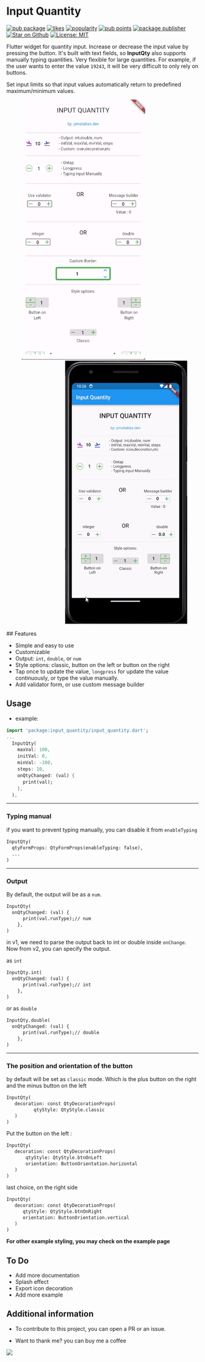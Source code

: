# Input Quantity

[![pub package](https://img.shields.io/pub/v/input_quantity.svg)](https://pub.dev/packages/input_quantity)
[![likes](https://img.shields.io/pub/likes/input_quantity?logo=dart)](https://pub.dev/packages/input_quantity/score)
[![popularity](https://img.shields.io/pub/popularity/input_quantity?logo=dart)](https://pub.dev/packages/input_quantity/score)
[![pub points](https://img.shields.io/pub/points/input_quantity?logo=dart)](https://pub.dev/packages/input_quantity/score)
[![package publisher](https://img.shields.io/pub/publisher/logo_n_spinner.svg)](https://pub.dev/publishers/pmatatias.dev/packages)
<a href="https://github.com/pmatatias/input-quantity"><img src="https://img.shields.io/github/stars/pmatatias/input-quantity.svg?style=flat&logo=github&colorB=deepgreen&label=stars" alt="Star on Github"></a>
<a href="https://opensource.org/licenses/MIT"><img src="https://img.shields.io/badge/license-MIT-red.svg" alt="License: MIT"></a>

<!-- [![GitHub stars](https://img.shields.io/github/stars/pmatatias/input-quantity.svg?style=social)](https://github.com/pmatatias/input-quantity) -->

Flutter widget for quantity input. Increase or decrease the input value by pressing the button. It's built with text fields, so **InputQty** also supports manually typing quantities. Very flexible for large quantities. For example, if the user wants to enter the value `19243`, it will be very difficult to only rely on buttons.

Set input limits so that input values automatically return to predefined maximum/minimum values.

<p align="center">
  <img src="https://raw.githubusercontent.com/pmatatias/input-quantity/custom-border/assets/preview.png" alt="Image Preview" title="Image Preview" style="height:680px; margin-right: 100px;" />
 <img src="data:image/gif;base64,R0lGODlhAQABAIAAAAAAAP///yH5BAEAAAAALAAAAAABAAEAAAIBRAA7" alt="" width="120" height="0" />
  <img src="https://raw.githubusercontent.com/pmatatias/input-quantity/master/assets/demo_v2.gif" alt="Demo Preview" title="Demo Preview" />
</p>
## Features

- Simple and easy to use
- Customizable
- Output: `int`, `double`, or `num`
- Style options: classic, button on the left or button on the right
- Tap once to update the value, `longpress` for update the value continuously, or type the value manually.
- Add validator form, or use custom message builder


## Usage

- example:

```dart
import 'package:input_quantity/input_quantity.dart';
...
  InputQty(
    maxVal: 100,
    initVal: 0,
    minVal: -100,
    steps: 10,
    onQtyChanged: (val) {
      print(val);
    },
  ),
```

---
### Typing manual
if you want to prevent typing manually, you can disable it from `enableTyping`
```
InputQty(
  qtyFormProps: QtyFormProps(enableTyping: false),
  ...
)
```

---


### Output
By default, the output will be as a `num`. 
```
InputQty(
  onQtyChanged: (val) {
      print(val.runType);// num
    },
)
```

in v1, we need to parse the output back to int or double inside `onChange`. Now from v2, you can specify the output.

as `int`
```
InputQty.int(
  onQtyChanged: (val) {
      print(val.runType);// int
    },
)
```

or as `double`
```
InputQty.double(
  onQtyChanged: (val) {
      print(val.runType);// double
    },
)
```

---

### The position and orientation of the button
by default will be set as `classic` mode. Which is the plus button on the right and the minus button on the left
```
InputQty(
   decoration: const QtyDecorationProps(
          qtyStyle: QtyStyle.classic
   )
)
```

Put the button on the left :
```
InputQty(
   decoration: const QtyDecorationProps(
       qtyStyle: QtyStyle.btnOnLeft
       orientation: ButtonOrientation.horizontal
   )
)
```

last choice, on the right side
```
InputQty(
   decoration: const QtyDecorationProps(
      qtyStyle: QtyStyle.btnOnRight
      orientation: ButtonOrientation.vertical
   )
)
```

**For other example styling, you may check on the example page**


## To Do

- Add more documentation
- Splash effect
- Export icon decoration
- Add more example

## Additional information

- To contribute to this project, you can open a PR or an issue.

- Want to thank me? you can buy me a coffee

<a href="https://www.buymeacoffee.com/pmatatias"><img src="https://img.buymeacoffee.com/button-api/?text=Buy me a coffee&emoji=👨‍💻&slug=pmatatias&button_colour=5F7FFF&font_colour=ffffff&font_family=Inter&outline_colour=000000&coffee_colour=FFDD00" /></a>
